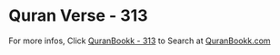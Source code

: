 # Quran Verse - 313 

For more infos, Click [QuranBookk - 313](https://www.quranbookk.com/quran/search?q=313) to Search at [QuranBookk.com](http://quranbookk.com/)